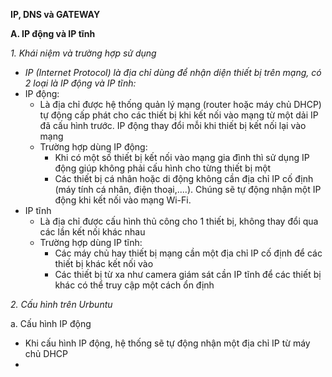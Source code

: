 **IP, DNS và GATEWAY**

**A. IP động và IP tĩnh**

*1. Khái niệm và trường hợp sử dụng*
- *IP (Internet Protocol) là địa chỉ dùng để nhận diện thiết bị trên mạng, có 2 loại là IP động và IP tĩnh:*
- IP động:
  - Là địa chỉ được hệ thống quản lý mạng (router hoặc máy chủ DHCP) tự động cấp phát cho các thiết bị khi kết nối vào mạng từ một dải IP đã cấu hình trước. IP động thay đổi mỗi khi thiết bị kết nối lại vào mạng
  - Trường hợp dùng IP động:
    - Khi có một số thiết bị kết nối vào mạng gia đình thì sử dụng IP động giúp không phải cấu hình cho từng thiết bị một
    - Các thiết bị cá nhân hoặc di động không cần địa chỉ IP cố định (máy tính cá nhân, điện thoại,....). Chúng sẽ tự động nhận một IP động khi kết nối vào mạng Wi-Fi.
- IP tĩnh
  - Là địa chỉ được cấu hình thủ công cho 1 thiết bị, không thay đổi qua các lần kết nối khác nhau
  - Trường hợp dùng IP tĩnh:
    - Các máy chủ hay thiết bị mạng cần một địa chỉ IP cố định để các thiết bị khác kết nối vào
    - Các thiết bị từ xa như camera giám sát cần IP tĩnh để các thiết bị khác có thể truy cập một cách ổn định

*2. Cấu hình trên Urbuntu*

a. Cấu hình IP động
- Khi cấu hình IP động, hệ thống sẽ tự động nhận một địa chỉ IP từ máy chủ DHCP
- 
